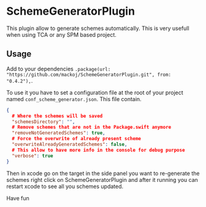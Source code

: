 # SchemeGeneratorPlugin

This plugin allow to generate schemes automatically. 
This is very usefull when using TCA or any SPM based project.

## Usage

Add to your dependencies `.package(url: "https://github.com/mackoj/SchemeGeneratorPlugin.git", from: "0.4.2"),`.

To use it you have to set a configuration file at the root of your project named `conf_scheme_generator.json`.
This file contain.
```json
{
  # Where the schemes will be saved
  "schemesDirectory": "",
  # Remove schemes that are not in the Package.swift anymore
  "removeNotGeneratedSchemes": true,
  # Force the overwrite of already present scheme
  "overwriteAlreadyGeneratedSchemes": false,
  # This allow to have more info in the console for debug purpose
  "verbose": true
}
```

Then in xcode go on the target in the side panel you want to re-generate the schemes right click on SchemeGeneratorPlugin and after it running you can restart xcode to see all you schemes updated.

Have fun
